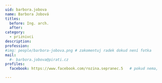 ```yaml
---
uid: barbora.jobova
name: Barbora Jobová
titles:
  before: Ing. arch.
  after:
category:
  - priznivci
description: 
profession: 
#img: people/barbora-jobova.png # zakomentuj radek dokud není fotka
mail:
  #- barbora.jobova@pirati.cz
profiles:
  facebook: https://www.facebook.com/rozina.sepranec.5   # pokud nema, staci smazat tuto radku

---
```

